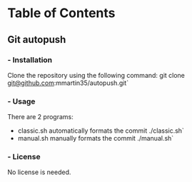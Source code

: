 # Table of Contents
## Git autopush
### - Installation
Clone the repository using the following command:
git clone git@github.com:mmartin35/autopush.git`
### - Usage
There are 2 programs: 
- classic.sh automatically formats the commit
./classic.sh`
- manual.sh manually formats the commit
./manual.sh`
### - License
No license is needed.
